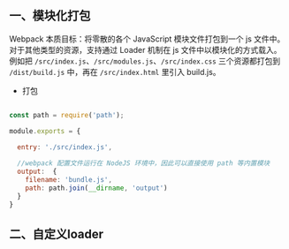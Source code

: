 

## 一、模块化打包

Webpack 本质目标：将零散的各个 JavaScript 模块文件打包到一个 js 文件中。对于其他类型的资源，支持通过 Loader 机制在 js 文件中以模块化的方式载入。例如把 `/src/index.js`、`/src/modules.js`、`/src/index.css` 三个资源都打包到 `/dist/build.js` 中，再在 `/src/index.html` 里引入 build.js。

- 打包

```javascript

const path = require('path');

module.exports = {

  entry: './src/index.js',
  
  //webpack 配置文件运行在 NodeJS 环境中，因此可以直接使用 path 等内置模块
  output:  {
    filename: 'bundle.js',
    path: path.join(__dirname, 'output')
  }
}


```



## 二、自定义loader

